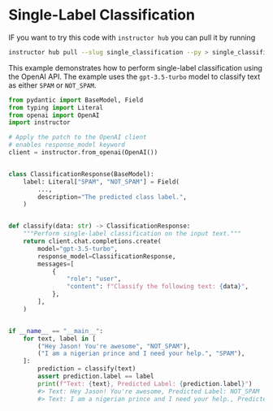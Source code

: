 # Single-Label Classification

IF you want to try this code with `instructor hub` you can pull it by running

```bash
instructor hub pull --slug single_classification --py > single_classification.py
```

This example demonstrates how to perform single-label classification using the OpenAI API. The example uses the `gpt-3.5-turbo` model to classify text as either `SPAM` or `NOT_SPAM`.

```python
from pydantic import BaseModel, Field
from typing import Literal
from openai import OpenAI
import instructor

# Apply the patch to the OpenAI client
# enables response_model keyword
client = instructor.from_openai(OpenAI())


class ClassificationResponse(BaseModel):
    label: Literal["SPAM", "NOT_SPAM"] = Field(
        ...,
        description="The predicted class label.",
    )


def classify(data: str) -> ClassificationResponse:
    """Perform single-label classification on the input text."""
    return client.chat.completions.create(
        model="gpt-3.5-turbo",
        response_model=ClassificationResponse,
        messages=[
            {
                "role": "user",
                "content": f"Classify the following text: {data}",
            },
        ],
    )


if __name__ == "__main__":
    for text, label in [
        ("Hey Jason! You're awesome", "NOT_SPAM"),
        ("I am a nigerian prince and I need your help.", "SPAM"),
    ]:
        prediction = classify(text)
        assert prediction.label == label
        print(f"Text: {text}, Predicted Label: {prediction.label}")
        #> Text: Hey Jason! You're awesome, Predicted Label: NOT_SPAM
        #> Text: I am a nigerian prince and I need your help., Predicted Label: SPAM
```
